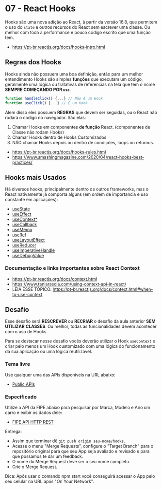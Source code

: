 # 07 - React Hooks

Hooks são uma nova adição ao React, à partir da versão 16.8, que permitem o uso do `state` e outros recursos do React sem escrever uma classe. Ou melhor com toda a performance e pouco código escrito que uma função tem.

- https://pt-br.reactjs.org/docs/hooks-intro.html

## Regras dos Hooks

Hooks ainda não possuem uma boa definição, então para um melhor entendimento Hooks são simples **funções** que executam um código, geralmente uma lógica ou tratativas de referencias na tela que tem o nome **SEMPRE COMEÇANDO POR `use`**.

``` javascript
function handleClick() {...} // Não é um Hook
function useClick() {...} // É um Hook
```

Alem disso eles possuem **REGRAS** que devem ser seguidas, ou o React não rodará o código no navegador. São elas:

1. Chamar Hooks em componentes **de função** React. (componentes de Classe não rodam Hooks)
2. Chamar Hooks dentro de Hooks Customizados 
3. NÃO chamar Hooks depois ou dentro de condições, loops ou retornos.

- https://pt-br.reactjs.org/docs/hooks-rules.html
- https://www.smashingmagazine.com/2020/04/react-hooks-best-practices/

## Hooks mais Usados

Há diversos hooks, principalmente dentro de outros frameworks, mas o React nativamente já comporta alguns (em ordem de importancia e uso constante em aplicações):

- [useState](https://pt-br.reactjs.org/docs/hooks-reference.html#usestate)
- [useEffect](https://pt-br.reactjs.org/docs/hooks-reference.html#useeffect)
- [useContext*](https://pt-br.reactjs.org/docs/hooks-reference.html#usecontext)
- [useCallback](https://pt-br.reactjs.org/docs/hooks-reference.html#usereducer)
- [useMemo](https://pt-br.reactjs.org/docs/hooks-reference.html#usecallback)
- [useRef](https://pt-br.reactjs.org/docs/hooks-reference.html#usememo)
- [useLayoutEffect](https://pt-br.reactjs.org/docs/hooks-reference.html#useref)
- [useReducer](https://pt-br.reactjs.org/docs/hooks-reference.html#useimperativehandle)
- [useImperativeHandle](https://pt-br.reactjs.org/docs/hooks-reference.html#uselayouteffect)
- [useDebugValue](https://pt-br.reactjs.org/docs/hooks-reference.html#usedebugvalue)

### Documentação e links importantes sobre React Context

- https://pt-br.reactjs.org/docs/context.html
- https://www.taniarascia.com/using-context-api-in-react/
- LEIA ESSE TÓPICO: https://pt-br.reactjs.org/docs/context.html#when-to-use-context

## Desafio

Esse desafio será **RESCREVER** ou **RECRIAR** o desafio da aula anterior **SEM UTILIZAR CLASSES**. Ou melhor, todas as funcionalidades devem acontecer com o uso de Hooks.

Para se destacar nesse desafio vocês deverão utilizar o Hook `useContext` e criar pelo menos um Hook customizado com uma lógica do funcionamento da sua aplicação ou uma lógica reutilizavel.

### Tema livre

Use qualquer uma das APIs disponíveis na URL abaixo:

- [Public APIs](https://github.com/public-apis/public-apis)

### Especificado

Utilize a API da FIPE abaixo para pesquisar por Marca, Modelo e Ano um carro e exibir os dados dele:

- [FIPE API HTTP REST](https://deividfortuna.github.io/fipe/)

Entrega:

- Assim que terminar dê `git push origin seu-nome/hooks`.
- Acesse o menu "Merge Requests", configure o "Target Branch" para o repositório original para que seu App seja avaliado e revisado e para que possamos te dar um feedback.
- O nome do Merge Request deve ser o seu nome completo.
- Crie o Merge Request.

Dica: Após usar o comando npm start você conseguirá acessar o App pelo seu celular na URL após "On Your Network".
